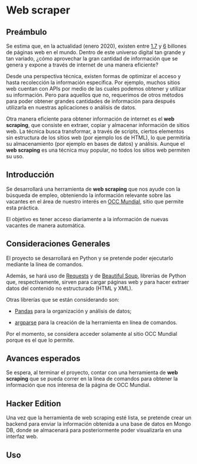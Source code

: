 # Web scraper

## Preámbulo
Se estima que, en la actualidad (enero 2020), existen entre [1.7](https://www.internetlivestats.com/total-number-of-websites/) y [6](https://www.worldwidewebsize.com/) billones de páginas web en el mundo. Dentro de este universo digital tan grande y tan variado, ¿cómo aprovechar la gran cantidad de información que se genera y expone a través de internet de una manera eficiente?

Desde una perspectiva técnica, existen formas de optimizar el acceso y hasta recolección la información específica.
Por ejemplo, muchos sitios web cuentan con APIs por medio de las cuales podemos obtener y utilizar su información. Pero para aquellos que no, requerimos de otros métodos para poder obtener grandes cantidades de información para después utilizarla en nuestras aplicaciones o análisis de datos.

Otra manera eficiente para obtener información de internet es el **web scraping**, que consiste en extraer, copiar y almacenar información de sitios web. La técnica busca transformar, a través de scripts, ciertos elementos sin estructura de los sitios web (por ejemplo los de HTML), lo que permitiría su almacenamiento (por ejemplo en bases de datos) y análisis. Aunque el **web scraping** es una técnica muy popular, no todos los sitios web permiten su uso.

## Introducción

Se desarrollará una herramienta de **web scraping** que nos ayude con la búsqueda de empleo, obteniendo la información relevante sobre las vacantes en el área de nuestro interés en [OCC Mundial](https://www.occ.com.mx/), sitio que permite esta práctica.

El objetivo es tener acceso diariamente a la información de nuevas vacantes de manera automática.

## Consideraciones Generales

El proyecto se desarrollará en Python y se pretende poder ejecutarlo mediante la línea de comandos.

Además, se hará uso de [Requests](https://pypi.org/project/requests/) y de [Beautiful Soup](https://www.crummy.com/software/BeautifulSoup/bs4/doc/), librerías de Python que, respectivamente, sirven para cargar páginas web y para hacer extraer datos del contenido no estructurado (HTML y XML).

Otras librerías que se están considerando son:
* [Pandas](https://pandas.pydata.org/) para la organización y análisis de datos;

* [argparse](https://docs.python.org/3/library/argparse.html) para la creación de la herramienta en línea de comandos.

Por el momento, se considera acceder solamente al sitio OCC Mundial porque es el que lo permite.

## Avances esperados

Se espera, al terminar el proyecto, contar con una herramienta de **web scraping** que se pueda correr en la línea de comandos para obtener la información que nos interesa de la página de OCC Mundial.

## Hacker Edition

Una vez que la herramienta de web scraping esté lista, se pretende crear un backend para enviar la información obtenida a una base de datos en Mongo DB, donde se almacenará para posteriormente poder visualizarla en una interfaz web.

## Uso
